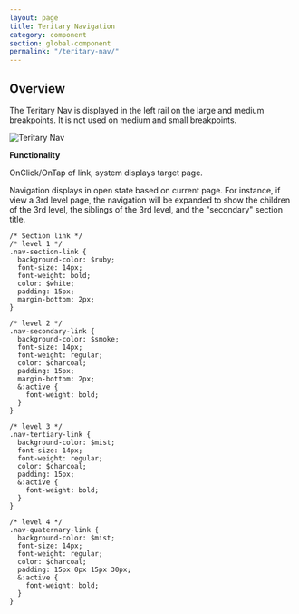 ```yaml
---
layout: page
title: Teritary Navigation
category: component
section: global-component
permalink: "/teritary-nav/"
---
```


## Overview
The Teritary Nav is displayed in the left rail on the large and medium breakpoints. It is not used on medium and small breakpoints.

![Teritary Nav](../assets/img/header/ter-nav.png)

**Functionality**

OnClick/OnTap of link, system displays target page.

Navigation displays in open state based on current page. For instance, if view a 3rd level page, the navigation will be expanded to show the children of the 3rd level, the siblings of the 3rd level, and the "secondary" section title.

```
/* Section link */
/* level 1 */
.nav-section-link {
  background-color: $ruby;
  font-size: 14px;
  font-weight: bold;
  color: $white;
  padding: 15px;
  margin-bottom: 2px;
}

/* level 2 */
.nav-secondary-link {
  background-color: $smoke;
  font-size: 14px;
  font-weight: regular;
  color: $charcoal;
  padding: 15px;
  margin-bottom: 2px;
  &:active {
    font-weight: bold;
  }
}

/* level 3 */
.nav-tertiary-link {
  background-color: $mist;
  font-size: 14px;
  font-weight: regular;
  color: $charcoal;
  padding: 15px;
  &:active {
    font-weight: bold;
  }
}

/* level 4 */
.nav-quaternary-link {
  background-color: $mist;
  font-size: 14px;
  font-weight: regular;
  color: $charcoal;
  padding: 15px 0px 15px 30px;
  &:active {
    font-weight: bold;
  }
}
```
